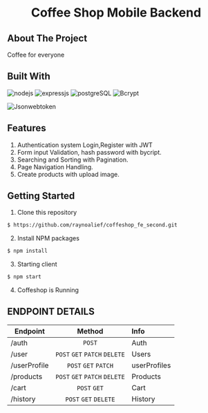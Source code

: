 <p align="center">
  <h1 align='center'>Coffee Shop Mobile Backend</h1>
</p>

## About The Project

Coffee for everyone

## Built With

![nodejs](https://img.shields.io/badge/nodejs-18.15-brightgreen)
![expressjs](https://img.shields.io/badge/expressjs-4-lightgrey)
![postgreSQL](https://img.shields.io/badge/postgreSQL-11-blue)
![Bcrypt](https://img.shields.io/badge/bcrypt-5.1-orange)

![Jsonwebtoken](https://img.shields.io/badge/jwt-9.0.0-cyan)

## Features

1. Authentication system Login,Register with JWT
2. Form input Validation, hash password with bycript.
3. Searching and Sorting with Pagination.
4. Page Navigation Handling.
5. Create products with upload image.

## Getting Started

1. Clone this repository

```sh
$ https://github.com/raynoalief/coffeshop_fe_second.git
```

2. Install NPM packages

```sh
$ npm install
```

3. Starting client

```sh
$ npm start
```

4. Coffeshop is Running

## ENDPOINT DETAILS

| Endpoint     |            Method             | Info         |
| ------------ | :---------------------------: | :----------- |
| /auth        |            `POST`             | Auth         |
| /user        | `POST` `GET` `PATCH` `DELETE` | Users        |
| /userProfile |     `POST` `GET` `PATCH`      | userProfiles |
| /products    | `POST` `GET` `PATCH` `DELETE` | Products     |
| /cart        |         `POST` `GET`          | Cart         |
| /history     |     `POST` `GET` `DELETE`     | History      |
